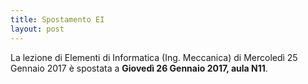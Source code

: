 ```yaml
---
title: Spostamento EI
layout: post
---
```


La lezione di Elementi di Informatica (Ing. Meccanica) di Mercoledì 25 Gennaio 2017 è spostata a **Giovedì 26 Gennaio 2017, aula N11**.